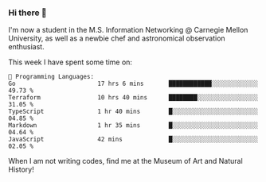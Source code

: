 ### Hi there 👋

I'm now a student in the M.S. Information Networking @ Carnegie Mellon University, as well as a newbie chef and astronomical observation enthusiast. 



<!--START_SECTION:waka-->
This week I have spent some time on: 

```text
💬 Programming Languages: 
Go                       17 hrs 6 mins       ████████████░░░░░░░░░░░░░   49.73 % 
Terraform                10 hrs 40 mins      ████████░░░░░░░░░░░░░░░░░   31.05 % 
TypeScript               1 hr 40 mins        █░░░░░░░░░░░░░░░░░░░░░░░░   04.85 % 
Markdown                 1 hr 35 mins        █░░░░░░░░░░░░░░░░░░░░░░░░   04.64 % 
JavaScript               42 mins             █░░░░░░░░░░░░░░░░░░░░░░░░   02.05 % 
```


<!--END_SECTION:waka-->

When I am not writing codes, find me at the Museum of Art and Natural History!
